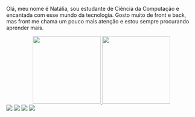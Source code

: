 Olá, meu nome é Natália, sou estudante de Ciência da Computação e encantada com esse mundo da tecnologia. Gosto muito de front e back, mas front me chama um pouco mais atenção e estou sempre procurando aprender mais.

<div align="center">
  <a href="https://github.com/nataliarocha-b">
  <img height="180em" src="https://github-readme-stats.vercel.app/api?username=nataliarocha-b&show_icons=true&theme=cobalt&include_all_commits=true&count_private=true"/>
  <img height="180em" src="https://github-readme-stats.vercel.app/api/top-langs/?username=nataliarocha-b&layout=compact&langs_count=7&theme=cobalt"/>
</div>

<div> 
  <a href="https://instagram.com/nataliarochab_" target="_blank"><img src="https://img.shields.io/badge/-Instagram-%23E4405F?style=for-the-badge&logo=instagram&logoColor=white" target="_blank"></a>
  <a href = "mailto:nataliarochab.1@gmail.com"><img src="https://img.shields.io/badge/-Gmail-%23333?style=for-the-badge&logo=gmail&logoColor=white" target="_blank"></a>
  <a href="https://www.linkedin.com/in/natalia-rocha-barreto-30b4a633b?lipi=urn%3Ali%3Apage%3Ad_flagship3_profile_view_base_contact_details%3BqOUOKA8%2BQO2DKkFebMz0BA%3D%3D" target="_blank"><img src="https://img.shields.io/badge/-LinkedIn-%230077B5?style=for-the-badge&logo=linkedin&logoColor=white" target="_blank"></a>
<a href=https://wa.me/5531997649690?text=><img src="https://img.shields.io/badge/WhatsApp-25D366?style=for-the-badge&logo=whatsapp&logoColor=white" target="_blank"></a>
  
</div>
